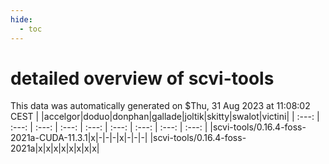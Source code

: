 ```yaml
---
hide:
  - toc
---
```


detailed overview of scvi-tools
===============================


This data was automatically generated on $Thu, 31 Aug 2023 at 11:08:02 CEST
| |accelgor|doduo|donphan|gallade|joltik|skitty|swalot|victini|
| :---: | :---: | :---: | :---: | :---: | :---: | :---: | :---: | :---: |
|scvi-tools/0.16.4-foss-2021a-CUDA-11.3.1|x|-|-|-|x|-|-|-|
|scvi-tools/0.16.4-foss-2021a|x|x|x|x|x|x|x|x|

